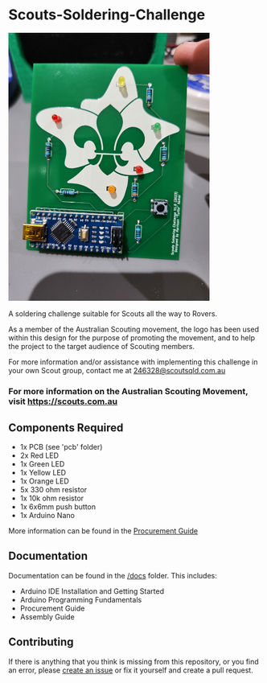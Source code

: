 # Scouts-Soldering-Challenge

<img src="Assembled_Example.jpg" alt="drawing" width="400"/>
 
A soldering challenge suitable for Scouts all the way to Rovers.

As a member of the Australian Scouting movement, the logo has been used within this design for the purpose of promoting the movement, and to help the project to the target audience of Scouting members. 

For more information and/or assistance with implementing this challenge in your own Scout group, contact me at [246328@scoutsqld.com.au](mailto:246328@scoutsqld.com.au) 

### For more information on the Australian Scouting Movement, visit https://scouts.com.au

## Components Required
- 1x PCB (see 'pcb' folder)
- 2x Red LED
- 1x Green LED
- 1x Yellow LED
- 1x Orange LED
- 5x 330 ohm resistor
- 1x 10k ohm resistor
- 1x 6x6mm push button
- 1x Arduino Nano

More information can be found in the [Procurement Guide](https://github.com/hasmar04/Scouts-Soldering-Challenge/blob/main/docs/Procurement%20Guide.md)

## Documentation
Documentation can be found in the [/docs](<https://github.com/hasmar04/Scouts-Soldering-Challenge/tree/main/docs>) folder. This includes:
- Arduino IDE Installation and Getting Started
- Arduino Programming Fundamentals
- Procurement Guide
- Assembly Guide

## Contributing
If there is anything that you think is missing from this repository, or you find an error, please [create an issue](<https://github.com/hasmar04/Scouts-Soldering-Challenge/issues>) or fix it yourself and create a pull request. 